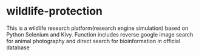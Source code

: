 # wildlife-protection
This is a wildlife research platform(research engine simulation) based on Python Selenium and Kivy. Function includes reverse google image search for animal photography and direct search for bioinformation in official database 

